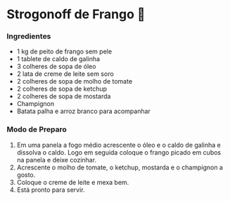 # Strogonoff de Frango :chicken:

 ### Ingredientes

- 1 kg de peito de frango sem pele
- 1 tablete de caldo de galinha
- 3 colheres de sopa de óleo
- 2 lata de creme de leite sem soro
- 2 colheres de sopa de molho de tomate
- 2 colheres de sopa de ketchup
- 2 colheres de sopa de mostarda
- Champignon
- Batata palha e arroz branco para acompanhar

### Modo de Preparo

1. Em uma panela a fogo médio acrescente o óleo e o caldo de galinha e dissolva o caldo. Logo em seguida coloque o frango picado em cubos na panela e deixe cozinhar.
2. Acrescente o molho de tomate, o ketchup, mostarda e o champignon a gosto.
3. Coloque o creme de leite e mexa bem.
4. Está pronto para servir.
